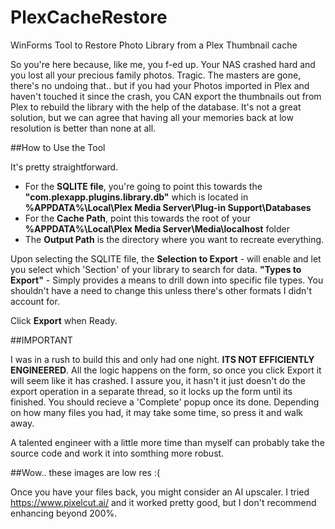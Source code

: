 # PlexCacheRestore
WinForms Tool to Restore Photo Library from a Plex Thumbnail cache

So you're here because, like me, you f-ed up. Your NAS crashed hard and you lost all your precious family photos. Tragic.
The masters are gone, there's no undoing that.. but if you had your Photos imported in Plex and haven't touched it since the crash, you CAN export the thumbnails
out from Plex to rebuild the library with the help of the database. It's not a great solution, but we can agree that having all your memories back at low resolution is better than none at all. 

##How to Use the Tool

It's pretty straightforward.
- For the **SQLITE file**, you're going to point this towards the **"com.plexapp.plugins.library.db"** which is located in **%APPDATA%\Local\Plex Media Server\Plug-in Support\Databases**
- For the **Cache Path**, point this towards the root of your **%APPDATA%\Local\Plex Media Server\Media\localhost** folder
- The **Output Path** is the directory where you want to recreate everything.

Upon selecting the SQLITE file, the **Selection to Export** - will enable and let you select which 'Section' of your library to search for data.
**"Types to Export"** - Simply provides a means to drill down into specific file types. You shouldn't have a need to change this unless there's other formats I didn't account for.

Click **Export** when Ready.

##IMPORTANT

I was in a rush to build this and only had one night. **ITS NOT EFFICIENTLY ENGINEERED**. All the logic happens on the form, so once you click Export it will seem like it has crashed. I assure you, it hasn't it just doesn't do the export operation in a separate thread, so it locks up the form until its finished. You should recieve a 'Complete' popup once its done. Depending on how many files you had, it may take some time, so press it and walk away.

A talented engineer with a little more time than myself can probably take the source code and work it into somthing more robust.

##Wow.. these images are low res :(

Once you have your files back, you might consider an AI upscaler. I tried https://www.pixelcut.ai/ and it worked pretty good, but I don't recommend enhancing beyond 200%.

